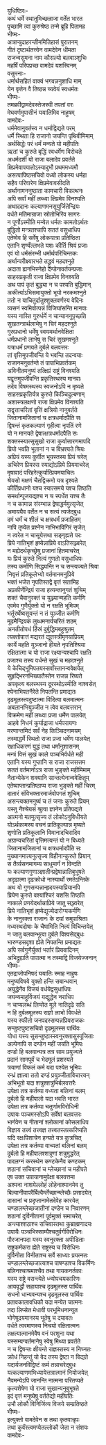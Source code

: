 युधिष्ठिरः-  
कथं धर्मे स्थातुमिच्छन्राजा वर्तेत भारत  
पृच्छामि त्वां कुरुश्रेष्ठ तन्मे ब्रूहि पितामह  
भीष्मः-  
अत्राप्युदाहरन्तीममितिहासं पुरातनम्  
गीतं दृष्टार्थतत्त्वेन वामदेवेन धीमता  
राजन्वसुमना नाम कौसल्यो बलवाञ्शुचिः  
महर्षिं परिपप्रच्छ वामदेवं यशस्विनम्  
वसुमनाः-  
धर्मार्थसहितं वाक्यं भगवन्ननुशाधि माम्  
येन वृत्तेन वै तिष्ठन्न च्यवेयं स्वधर्मतः  
भीष्मः-  
तमब्रवीद्वामदेवस्तेजस्वी तपतां वरः  
मेघवर्णमुपासीनं ययातिमिव नाहुषम्  
वामदेवः-  
धर्ममेवानुवर्तस्व न धर्माद्विद्यते परम्  
धर्मे स्थिता हि राजानो जयन्ति पृथिवीमिमाम्  
अर्थसिद्धेः परं धर्मं मन्यते यो महीपतिः  
ऋतां च कुरुते बृद्धिं स्वधर्मेण विरोचते  
अधर्मदर्शी यो राजा बलादेव प्रवर्तते  
क्षिप्रमेवापयातोऽस्यादुभौ प्रथममध्यमौ  
असत्पापिष्ठसचिवो वध्यो लोकस्य धर्महा  
सहैव परिवारेण क्षिप्रमेवावसीदति  
अर्थानामननुष्ठाता कामचारी विकत्थनः  
अपि सर्वां महीं लब्ध्वा क्षिप्रमेव विनश्यति  
अथाददानः कल्याणमनसूयुर्जितेन्द्रियः  
वर्धते मतिमान्राजा स्रोतोभिरिव सागरः  
न पूर्णोऽस्मीति मन्येत धर्मतः कामतोऽर्थतः  
बुद्धितो मन्त्रतश्चापि सततं वसुधाधिप  
एतेष्वेव हि सर्वेषु लोकयात्रा प्रतिष्ठिता  
एतानि शृण्वँल्लभते यशः कीर्ति श्रियं प्रजाः  
एवं यो धर्मसंरम्भी धर्मार्थपरिचिन्तकः  
अर्थान्परीक्ष्यारभते तद्ध्रुवं महदश्नुते  
अदाता ह्यनभिस्नेहो दण्डेनावर्तयन्प्रजाः  
साहसप्रकृती राजा क्षिप्रमेव विनश्यति  
अथ पापं कृतं बुद्ध्या न च पश्यति बुद्धिमान्  
अकीर्त्याऽभिसमायुक्तो भूयो नरकमश्नुते  
ततो न याचितुर्दातुश्शुक्लवर्णस्य वेदिनः  
व्यसनं स्वमिवोत्पन्नं विजिघांसन्ति मानवाः  
यस्य नास्ति गुरुर्धर्मे न चान्याननुपृच्छति  
सुखतन्त्रार्थलाभेषु न चिरं महदश्नुते  
गुरुप्रधानो धर्मेषु स्वयमर्थानवेक्षिता  
धर्मप्रधानो लाभेषु स चिरं सुखमश्नुते   
यत्राधर्मं प्रणयते दुर्बले बलवत्तरः  
तां वृत्तिमुपजीवन्ति ये भवन्ति तदन्वयाः  
राजानमनुवर्तन्ते तं पापाभिप्रवर्तकम्  
अविनीतमनुष्यं तत्क्षिप्रं राष्ट्रं विनश्यति  
यद्वृत्तमुपजीवन्ति प्रकृतिस्थस्य मानवाः  
तदेव विषमस्थस्य स्वजनोऽपि न मृष्यते  
साहसप्रकृतिर्यत्र कुरुते किञ्चिदुल्बणाम्  
अशास्त्रलक्षणो राजा क्षिप्रमेव विनश्यति  
सद्वृत्ताचरितां वृत्तिं क्षत्रियो नानुवर्तते  
जितानामजितानां च क्षत्रधर्मादपैति सः  
द्विषन्तं कृतकल्याणं गृहीत्वा नृपतिं रणे  
यो न मानयते द्वेषात्क्षत्रधर्मादपैति सः  
शक्तस्स्यात्सुसुखो राजा कुर्यात्तारणमापदि  
प्रियो भवति भूतानां न च विभ्रश्यते श्रियः  
अप्रियं यस्य कुर्वीत भूयस्तस्य प्रियं चरेत्  
अचिरेण प्रियस्स स्याद्योऽप्रिये प्रियमाचरेत्  
मृषावादं परिहरेत्कुर्यात्प्रियमयाचितः  
श्रेयसो मक्षणं चैतद्विक्रमो यत्र दृश्यते  
कीर्तिप्रधानो यश्च स्यात्समये यश्च तिष्ठति   
समर्थान्पूजयद्यश्च न च स्पर्धेत यश्च तैः  
न च कामान्न संरम्भान्न द्वेषाद्धर्ममुत्सृजेत्  
अमाययैव वर्तेत न च सत्यं त्यजेद्बुधः  
दमं धर्मं च शीलं च क्षत्रधर्मं प्रजाहितम्  
नापि तृप्येत प्रश्नेन नाभिभाविगिरं सृजेत्  
न त्वरेत न चासूयेत्तथा सङ्गृह्यते परः  
प्रिये नातिभृशं हृष्येन्नाप्रिये वाऽतिसञ्ज्वरेत्  
न मह्येदर्थकृच्छ्रेषु प्रजानां हितमाचरेत्  
यः प्रियं कुरुते नित्यं गुणतो वसुधाधिपः  
तस्य कर्माणि सिद्ध्यन्ति न च सन्त्यज्यते श्रिया  
निवृत्तं प्रतिकूलेभ्यो वर्तमानमनुप्रिये  
भक्तं भजेत नृपतिस्तद्वै वृत्तं सतामिह  
अप्रकीर्णेन्द्रियं राजा हत्यन्तानुगतं शुचिम्  
शक्तं चैवानुरक्तं च युञ्ज्यान्महति कर्मणि  
एवमेव गुणैर्युक्तो यो न रक्षति भूमिपम्  
भर्तुरर्थेष्वसूयन्तं न तं युञ्जीत कर्मणि  
मूढमैन्द्रियकं लुब्धमनार्यचरितं शठम्  
अनतीतोपधं हिंस्रं दुर्बुद्धिमबहुश्रुतम्  
त्यक्तोपात्तं मद्यरतं द्यूतस्त्रीमृगयाप्रियम्  
कार्ये महति युञ्जानो हीयते नृपतिश्श्रिया  
रक्षितात्मा च यो राजा रक्ष्यान्यश्चापि रक्षति  
प्रजाश्च तस्य वर्धन्ते सुखं च महदश्नुते  
ये केचिद्भूमिपतयस्सर्वांस्तानन्ववेक्षयेत्  
सुहृद्भिरनभिख्यातैस्तेन राजन्न रिष्यते  
अपकृत्य बलस्थस्य दूरस्थोऽस्मीति नाश्वसेत्  
श्येनाभिपतनैरेते निपतन्ति प्रमाद्यतः  
दृढमूलस्त्वदुष्टात्मा विदित्वा बलमात्मनः  
अबलानभियुञ्जीत न त्वेव बलवत्तरान्  
विक्रमेण महीं लब्ध्वा प्रजा धर्मेण पालयेत्  
आहवे निधनं कुर्याद्राजा धर्मपरायणः  
मरणान्तमिदं सर्वं नेह किञ्चिदनामयम्  
तस्माद्धर्मे स्थितो राजा प्रजा धर्मेण पालयेत्  
रक्षाधिकरणं युद्धं तथा धर्मानुशासनम्  
मन्त्रं वित्तं सुखं काले पञ्चभिर्वर्धते मही  
एतानि यस्य गुप्तानि स राजा राजसत्तम  
सततं वर्तमानोऽत्र राजा भुङ्क्ते महीमिमाम्  
नैतान्येकेन शक्यानि सान्तत्येनान्ववेक्षितुम्  
एतेष्वाप्तान्प्रतिष्ठाप्य राजा भुङ्क्ते महीं चिरम्  
दातारं संविभक्तारमार्जवोपगतं शुचिम्  
असन्त्यक्तमनुष्यं च तं जनाः कुरुते प्रियम्  
यस्तु नैश्श्रेयसं श्रुत्वा ज्ञानेन प्रतिपद्यते  
आत्मनो मतमुत्सृज्य तं लोकोऽनुविधीयते  
योऽर्थकामस्य वचनं प्रातिकूल्यान्न मृष्यते  
शृणोति प्रतिकूलानि विमानादचिरादिव  
अग्राम्यचरितां वृत्तिमत्यन्तं यो न बिध्यते  
जितानामजितानां च क्षत्रधर्मादपैति सः  
मुख्यानमात्यनुत्सृज्य विहीनान्कुरुते प्रियान्  
स तैर्व्यसनमागम्य साधुमार्गं न विन्दति  
यः कल्याणगुणाञ्ज्ञातीन्प्रद्वेषान्नातिबुभूषते  
अदृढात्मा दृढक्रोधो नास्यार्थो रमतेऽन्तिके  
अथ यो गुणसम्पन्नान्हृदयस्याप्रियानपि  
प्रियेण कुरुते वश्यांश्चिरं यशसि तिष्ठति  
नाकाले प्रणयेदर्थान्नाप्रिये जातु सञ्ज्वरेत्  
प्रिये नातिभृशं हृष्येद्युज्येदारोग्यकर्मणि  
के नानुरक्ता राजानः के दयां समुपाश्रिताः  
मध्यस्थदोषाः के चैषामिति नित्यं विचिन्तयेत्  
न जातु बलवान्भूत्वा दुर्बले विश्वसेद्बुधः  
भारुण्डसदृशा ह्येते निपतन्ति प्रमाद्यतः  
अपि सर्वगुणैर्युक्तं भर्तारं प्रियवादिनम्  
अभिद्रुह्यति पापात्मा न तस्माद्वि विजयेज्जनान्  
भीष्मः-  
एतद्राजोपनिषदं ययातिः स्माह नाहुषः  
मनुष्यविषये युक्तो हन्ति सबान्धवान्   
अयुद्धेनैव विजयं वर्धयेद्वसुधाधिपः  
जघन्यमाहुर्विजयं यद्युद्धेन नराधिप  
न चाप्यलब्धं लिप्सेत मूले नातिदृढे सति  
न हि दुर्बलमूलस्य राज्ञो लाभो विवर्धते  
यस्य स्फीतो जनपदस्सम्पन्नप्रियराजकः  
सन्तुष्टपुष्टसचिवो दृढमूलस्स पार्थिवः  
योधा यस्य सुसन्तुष्टास्स्वनुरक्तासुस्पूजिताः  
अल्पेनापि स दण्डेन महीं जयति भूमिपः  
दण्डो हि बलवान्यत्र तत्र साम प्रयुज्यते  
प्रदानं सामपूर्वं च भेदमूलं प्रशस्यते  
त्रयाणां विफलं कर्म यदा पश्येत भूमिपः  
रन्ध्रं ज्ञात्वा ततो दण्डं प्रयुञ्जीताविचारयन्  
अभिभूतो यदा शत्रुश्शत्रुभिर्बलवत्तरैः  
उपेक्षा तत्र कर्तव्या वध्यता बलिनां बलम्  
दुर्बलो हि महीपालो यदा भवति भारत  
उपेक्षा तत्र कर्तव्या चतुर्णामविरोधिनी  
उपायः पञ्चमस्सोऽपि सर्वेषां बलवत्तरः  
भार्गवेण च गीतानां श्लोकानां कोसलाधिप  
विज्ञाय तत्त्वं तत्त्वज्ञ तत्त्वतस्तत्करिष्यति  
यदि रक्षःपिशाचेन हन्यते यत्र कुत्रचित्  
उपेक्षा तत्र कर्तव्या वाच्यतां बलिनां बलम्  
दुर्बलो हि महीपालश्शत्रूणां शत्रुमुद्धरेत्  
पादलग्नं करस्थेन कण्टकेनैव कण्टकम्  
शठानां सचिवानां च म्लेच्छानां च महीपते  
एष उक्त उपायानामुपेक्षा बलवत्तमा  
अश्मना नाशयेल्लोहं लोहेनाश्मानमेव तु  
बिल्वानीवापरैर्बिल्वैर्म्लेच्छान्म्लेच्छैः प्रसादयेत्  
दासानां च प्रदृप्तानामेतदेवेह कारयेत्  
चण्डालम्लेच्छजातीनां दण्डेन च निवारणम्  
शठानां दुर्विनीतानां पूर्वमुक्तं समाचरेत्  
अन्त्याश्शठाश्च सचिवास्तथा कुब्राह्मणादयः  
उपायैः पञ्चभिस्साम्यैश्चतुर्वर्गविरोधिनः  
पौरजानपदा यस्य स्वनुरक्ता अपीडिताः  
राष्ट्रकर्मकरा ह्येते राष्ट्रस्य च विरोधिनः  
दुर्विनीता विनीताश्च सर्वे साध्याः प्रयत्नतः  
चण्डालम्लेच्छजात्याश्च पाषण्डाश्च विकर्मिणः  
बलिनश्चाश्रमाश्चैव तथा गायकनर्तकाः  
यस्य राष्ट्रे वसन्त्येते ध्न्योपचयकारिणः  
आयवृद्धौ सहायाश्च दृढमूलस्स पार्थिवः  
सधनो धान्यवन्यश्च दृढमूलस्स पार्थिवः  
प्रतावकालावधिकौ यदा मन्येत चात्मनः  
तदा लिप्सेत मेधावी परभूमिधनान्युत  
भोगेषूदयमानस्य भूतेषु च दयावतः  
वर्धते त्वरमाणस्य निचयो रक्षितात्मनः  
तक्षत्यात्मानमेवैष वनं परशुना यथा  
यस्सम्यग्वर्तमानेषु स्वेषु मिथ्या प्रवर्तते  
न च द्विषन्तः क्षीयन्ते राज्ञस्तस्य न निघ्नतः  
क्रोधं निहन्तुं यो वेद तस्य द्वेष्टा न विद्यते  
यदार्यजनविद्विष्टं कर्म तन्नाचरेद्बुधः  
यत्कल्याणमभिध्यायेत्तत्रात्मानं नियोजयेत्  
नैवमन्येऽपि जानन्ति नात्मना परितप्यते  
कृत्यशेषेण यो राजा सुखान्यनुबुभूषते  
इदं वृत्तं मनुष्येषु वर्ततेद्यो महीपतिः  
उभौ लोकौ विनिर्जित्य विजये सम्प्रतिष्ठते  
भीष्मः-  
इत्युक्तो वामदेवेन स तथा कृतवान्नृपः  
तथा कुर्वंस्त्वमप्येतल्लोकौ जेता न संशयः   
वामदेवः-  
